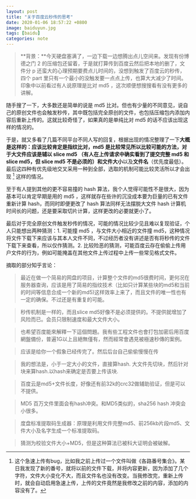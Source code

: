 ```yaml
---
layout: post
title: "关于百度云秒传的思考"
date: 2020-01-06 18:57:22 +0800
image: baiduyun.jpg
tags: [baidu]
categories: note
---
```


> **背景：**今天硬盘塞满了，一边下载一边想腾出点儿空间来。发现有份博德之门 2 的压缩包还留着，于是就打算传到百度云然后把本地的删了，文件分 p 还蛮大的心理预期要费点儿时间的，没想到触发了百度云的秒传，四个 part 里只有一个最小的没触发要一点点上传，也算大大减少了时间。印象中以前看过有人说原理是比对 md5 ，这次顺便想搜搜看有没有更多的讲解。

  随手搜了一下，大多数还是简单的说是 md5 比对。但也有少量的不同意见，说自己的原创文件也会触发秒传，其中既包括完全原创的文件，也包括压缩包内添加内容后重新上传的。这就比较奇怪了，如果真的是单纯比对 md5 的话不应该出现这样的情况的。

  于是，就又多看了几篇不同平台不同人写的回复，根据出现的情况整理了一下**大概是这样的：**应该比较肯定是指纹比对，**md5** 是比较常见所以比较可能的方法，对于大文件应该是辅以 **slice md5** （有人在上传请求中确实看到了提交完整 md5 和 slice md5，但 slice md5 不是必须的）和**文件大小**以及**文件名**（优先度最低）。最后这四种有优先级地交叉采用一种到全部，选取的机制可能比较灵活所以才会出现 [^1] 这样的情况。

  至于有人提到其他的更不容易撞的 hash 算法，我个人觉得可能性不是很大，因为基本可以肯定早期是用的 md5 ，这样就存在些许的沉没成本要为巨量的已有文件重新计算 hash，而同时即便更改了 hash 算法同样无法摆脱大文件 hash 计算机时间长的问题，还是要采取切片计算，这样更改的必要就更小了。

  最后对于完全原创文件触发秒传的情况，可能的情况比较少见且难以复现验证，个人只能想出两种猜测：1. 可能撞 md5 ，与文件大小相近的文件撞 md5，这种情况将文件下载下来应该与其本人文件不同，不过经历者没有讲述是否有将秒传的文件下载下来查看，所以仅作猜测。2. 比较险恶的猜测，可能百度云存在偷偷上传用户文件的行为，例如可能掩盖在其他文件上传过程中上传一些常见格式文件。

摘取的部分知乎言论：
> 最近在做一个简易的网盘的项目，计算整个文件的md5很费时间，更何况在服务器查询，应该是用了简易的指纹技术（比如只计算某些块的md5和当前的时间等信息合成一个新的md5)这样效率上来了，而且文件的唯一性也有一定的确保。不过还是有重复的可能。

> 秒传机制是一样的，而且slice md5好像不是必须提供的。不提供就增加了风险而已。会员只限制速度和最大文件大小。

> 也希望百度能來解釋一下這個問題。我有些工程文件也會打包加密后用百度網盤備份，普遍1G以上且絕無僅有，然而經常會遇見被極速秒傳的案例。

> [^1]: 这个急速上传有bug，比如我之前上传过一个文件叫做《各路番号集合》。某日我发现了新的番号，就将以前的文件下载，并将内容更新，因为添加了几个字符，文件大小变化不大，而且文件名也没有改变。当我修改完，重新上传时，就会自动启用急速上传，上传的文件竟然是我修改之前的内容，添加的内容没有了。

> 应该是给你一个假象已经传完了。然后后台自己偷偷慢慢在传

> 我的想法是，小于一定大小的文件，直接算hash. 大文件先切块，然后针对块来算hash.以hash来确定是否要上传该块.

> 百度云是md5+文件长度，好像还有前32k的crc32做辅助验证，但是可以不提供。

> MD5 百万文件里面会有hash冲突。和MD5类似的，sha256 hash 冲突会小很多。

> 度盘标准提取码生成器：原理是利用文件完整md5、前256kb片段md5、文件大小及名字生成一个标准提取码。

> 猜测为校验文件大小+MD5，但是这种算法已被科大证明会被破解。